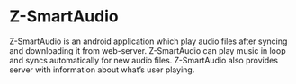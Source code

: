 # Z-SmartAudio
Z-SmartAudio is an android application which play audio files after syncing and downloading it from web-server. Z-SmartAudio can play music in loop and syncs automatically for new audio files. Z-SmartAudio also provides server with information about what’s user playing.
